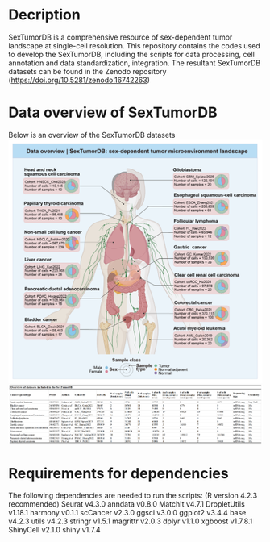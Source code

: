 # Decription
SexTumorDB is a comprehensive resource of sex-dependent tumor landscape at single-cell resolution. This repository contains the codes used to develop the SexTumorDB, including the scripts for data processing, cell annotation and data standardization, integration. 
The resultant SexTumorDB datasets can be found in the Zenodo repository (https://doi.org/10.5281/zenodo.16742263)
# Data overview of SexTumorDB
Below is an overview of the SexTumorDB datasets
![Image](https://github.com/SRY486/SexTumorDB/blob/main/DataOverview/DataOverview.png)
![Image](https://github.com/SRY486/SexTumorDB/blob/main/DataOverview/DataStatistics.png)

# Requirements for dependencies
The following dependencies are needed to run the scripts: (R version 4.2.3 recommended)
Seurat	v4.3.0
anndata	v0.8.0
MatchIt	v4.7.1
DropletUtils v1.18.1
harmony	v0.1.1
scCancer v2.3.0
ggsci v3.0.0
ggplot2	v3.4.4
base v4.2.3
utils v4.2.3
stringr v1.5.1
magrittr v2.0.3
dplyr v1.1.0
xgboost v1.7.8.1
ShinyCell v2.1.0
shiny v1.7.4
